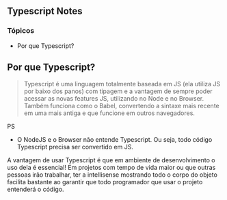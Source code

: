 ## Typescript Notes

### Tópicos

* Por que Typescript?

## Por que Typescript?

> Typescript é uma linguagem totalmente baseada em JS (ela utiliza JS por baixo dos panos) com tipagem e a vantagem de sempre poder acessar as novas features JS, utilizando no Node e no Browser. Também funciona como o Babel, convertendo a sintaxe mais recente em uma mais antiga e que funcione em outros navegadores.

PS

* O NodeJS e o Browser não entende Typescript. Ou seja, todo código Typescript precisa ser convertido em JS.

A vantagem de usar Typescript é que em ambiente de desenvolvimento o uso dela é essencial! Em projetos com tempo de vida maior ou que outras pessoas irão trabalhar, ter a intellisense mostrando todo o corpo do objeto facilita bastante ao garantir que todo programador que usar o projeto entenderá o código.